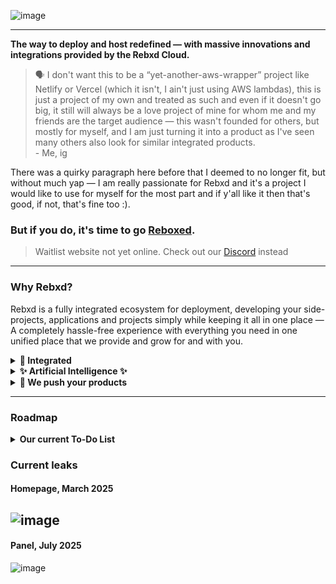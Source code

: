 ![image](https://github.com/user-attachments/assets/c4e6ab32-1782-47b0-a6aa-4c729a67a8e2)

---

**The way to deploy and host redefined — with massive innovations and integrations provided by the Rebxd Cloud.**

> 🗣️ I don't want this to be a “yet-another-aws-wrapper” project like Netlify or Vercel (which it isn't, I ain't just using AWS lambdas), this is just a project of my own and treated as such and even if it doesn't go big, it still will always be a love project of mine for whom me and my friends are the target audience — this wasn't founded for others, but mostly for myself, and I am just turning it into a product as I've seen many others also look for similar integrated products.<br>
> \- Me, ig

There was a quirky paragraph here before that I deemed to no longer fit, but without much yap — I am really passionate for Rebxd and it's a project I would like to use for myself for the most part and if y'all like it then that's good, if not, that's fine too :).

### But if you do, it's time to go [Reboxed](https://rebxd.com).

> Waitlist website not yet online. Check out our [Discord](https://discord.rebxd.com/) instead

---

### Why Rebxd?

Rebxd is a fully integrated ecosystem for deployment, developing your side-projects, applications and projects simply while keeping it all in one place — A completely hassle-free experience with everything you need in one unified place that we provide and grow for and with you.

<details>
  <summary><strong>🔗 Integrated</strong></summary>
  
  We provide many services for you like Authentication, Serverless (soon Edge deployments too!), Storage Buckets and Reactive Realtime Databases while being tightly integrated with each other and even allowing third-party integrations and connections with ease to not miss out on anything.
  </details>
<details>
  <summary><strong>✨ Artificial Intelligence ✨</strong></summary>
  
  No good tech product exists in 2025 without mentioning AI, we're sorry...  
  Blitz Agent, our own vibe code builder, makes use of our tools to ensure a true no-effort project creation that starts from 0 to hero in no time! We're working on even training our own AI model at the time called Blitz-One, let's see how that goes 🤞.  
  (Coming soon — WIP)
</details>
<details>
  <summary><strong>📢 We push your products</strong></summary>
  
  On our homepage we will show off what people make on Rebxd if you wish and support you in hopefully going somewhere as well by creating a whole hub for indie or exciting new products that were created with our help.
</details>

---

### Roadmap

<details>
  <summary><strong>Our current To-Do List</strong></summary>
  
  - [ ] Panel
    - [x] Overview
    - [x] Announcements
    - [x] Management
    - [x] Auth
    - [ ] Analytics
    - [ ] Billing
    - [ ] Tickets
  - [x] Secure Service
    - [x] Tenants
    - [x] JWTs
    - [x] JWKS
    - [x] Keystore
  - [x] Serverless
    - [x] GCP Backend
    - [x] Auto deployments
    - [x] Auto scaling
    - [x] Free tier
    - [x] Archiving/Unarchiving
    - [ ] Some minor QoL things
  - [ ] Auth Service (Deadline: July)
    - [x] Registration
    - [x] Login
    - [ ] oAuth2 (nearly done)
    - [ ] Connections/Integrations
    - [ ] Organizations
  - [ ] Storage Buckets (Deadline: July)
    - [x] File uploads
    - [x] File metadata
    - [x] File management (Delete, Update, Visibility)
    - [ ] Row-Level-Security
    - [ ] Distributed Storage
    - [ ] CDN functionality
  - [ ] Rebxd DB (post-launch)
  - [ ] Homepage
    - [x] Waitlist
    - [x] Emailing
    - [ ] Final UI
    - [ ] Project listings
    - [ ] Contacting
    - [ ] Blog
    - [ ] System status + Incidents (not needed yet)
  <details>
    <summary>Open3</summary>
    
  - Planned to be added + in dev
    - [ ] Chat pinning
    - [ ] Chat renaming
    - [ ] Message editing
    - More details on https://github.com/Reboxed/Open3/pull/4  
  </details>
</details>

  
### Current leaks

#### Homepage, March 2025
![image](https://github.com/user-attachments/assets/8b51bce4-0828-4ebb-b89f-15589fae552b)
---
#### Panel, July 2025
![image](https://github.com/user-attachments/assets/cda99a72-63d5-479c-acc5-41e3ccfc2f14)


